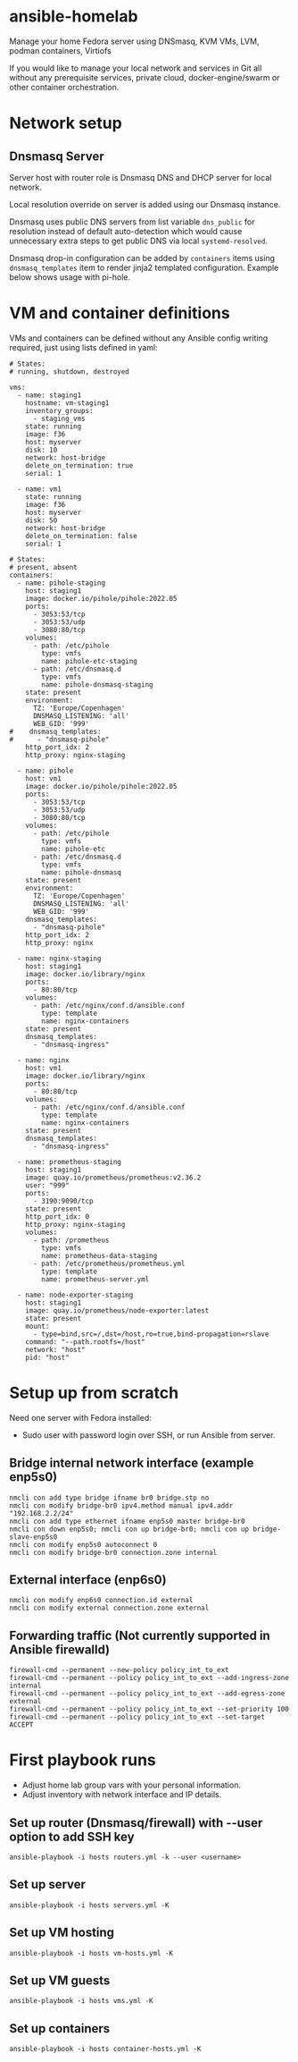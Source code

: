 # ansible-homelab
Manage your home Fedora server using DNSmasq, KVM VMs, LVM, podman containers, Virtiofs

If you would like to manage your local network and services in Git all without any prerequisite services, private cloud, docker-engine/swarm or other container orchestration.

# Network setup
## Dnsmasq Server
Server host with router role is Dnsmasq DNS and DHCP server for local network.

Local resolution override on server is added using our Dnsmasq instance.

Dnsmasq uses public DNS servers from list variable `dns_public` for resolution instead of default auto-detection which would
cause unnecessary extra steps to get public DNS via local `systemd-resolved`.

Dnsmasq drop-in configuration can be added by `containers` items using `dnsmasq_templates` item to render jinja2 templated
configuration. Example below shows usage with pi-hole.

# VM and container definitions
VMs and containers can be defined without any Ansible config writing required, just using lists defined in yaml:
```
# States:
# running, shutdown, destroyed

vms:
  - name: staging1
    hostname: vm-staging1
    inventory_groups:
      - staging_vms
    state: running
    image: f36
    host: myserver
    disk: 10
    network: host-bridge
    delete_on_termination: true
    serial: 1

  - name: vm1
    state: running
    image: f36
    host: myserver
    disk: 50
    network: host-bridge
    delete_on_termination: false
    serial: 1

# States:
# present, absent
containers:
  - name: pihole-staging
    host: staging1
    image: docker.io/pihole/pihole:2022.05
    ports:
      - 3053:53/tcp
      - 3053:53/udp
      - 3080:80/tcp
    volumes:
      - path: /etc/pihole
        type: vmfs
        name: pihole-etc-staging
      - path: /etc/dnsmasq.d
        type: vmfs
        name: pihole-dnsmasq-staging
    state: present
    environment:
      TZ: 'Europe/Copenhagen'
      DNSMASQ_LISTENING: 'all'
      WEB_GID: '999'
#    dnsmasq_templates:
#      - "dnsmasq-pihole"
    http_port_idx: 2
    http_proxy: nginx-staging    

  - name: pihole
    host: vm1
    image: docker.io/pihole/pihole:2022.05
    ports:
      - 3053:53/tcp
      - 3053:53/udp
      - 3080:80/tcp
    volumes:
      - path: /etc/pihole
        type: vmfs
        name: pihole-etc
      - path: /etc/dnsmasq.d
        type: vmfs
        name: pihole-dnsmasq
    state: present
    environment:
      TZ: 'Europe/Copenhagen'
      DNSMASQ_LISTENING: 'all'
      WEB_GID: '999'
    dnsmasq_templates:
      - "dnsmasq-pihole"
    http_port_idx: 2
    http_proxy: nginx

  - name: nginx-staging
    host: staging1
    image: docker.io/library/nginx
    ports:
      - 80:80/tcp
    volumes:
      - path: /etc/nginx/conf.d/ansible.conf
        type: template
        name: nginx-containers
    state: present
    dnsmasq_templates:
      - "dnsmasq-ingress"

  - name: nginx
    host: vm1
    image: docker.io/library/nginx
    ports:
      - 80:80/tcp
    volumes:
      - path: /etc/nginx/conf.d/ansible.conf
        type: template
        name: nginx-containers
    state: present
    dnsmasq_templates:
      - "dnsmasq-ingress"

  - name: prometheus-staging
    host: staging1
    image: quay.io/prometheus/prometheus:v2.36.2
    user: "999"
    ports:
      - 3190:9090/tcp
    state: present
    http_port_idx: 0
    http_proxy: nginx-staging
    volumes:
      - path: /prometheus
        type: vmfs
        name: prometheus-data-staging
      - path: /etc/prometheus/prometheus.yml
        type: template
        name: prometheus-server.yml

  - name: node-exporter-staging
    host: staging1
    image: quay.io/prometheus/node-exporter:latest
    state: present
    mount:
      - type=bind,src=/,dst=/host,ro=true,bind-propagation=rslave
    command: "--path.rootfs=/host"
    network: "host"
    pid: "host"

```
# Setup up from scratch

Need one server with Fedora installed:

* Sudo user with password login over SSH, or run Ansible from server.

## Bridge internal network interface (example enp5s0)
```
nmcli con add type bridge ifname br0 bridge.stp no
nmcli con modify bridge-br0 ipv4.method manual ipv4.addr "192.168.2.2/24"
nmcli con add type ethernet ifname enp5s0 master bridge-br0
nmcli con down enp5s0; nmcli con up bridge-br0; nmcli con up bridge-slave-enp5s0
nmcli con modify enp5s0 autoconnect 0
nmcli con modify bridge-br0 connection.zone internal
```
## External interface (enp6s0)
```
nmcli con modify enp6s0 connection.id external
nmcli con modify external connection.zone external
```

## Forwarding traffic (Not currently supported in Ansible firewalld)
```
firewall-cmd --permanent --new-policy policy_int_to_ext
firewall-cmd --permanent --policy policy_int_to_ext --add-ingress-zone internal
firewall-cmd --permanent --policy policy_int_to_ext --add-egress-zone external
firewall-cmd --permanent --policy policy_int_to_ext --set-priority 100
firewall-cmd --permanent --policy policy_int_to_ext --set-target ACCEPT
```

# First playbook runs

* Adjust home lab group vars with your personal information.
* Adjust inventory with network interface and IP details.

## Set up router (Dnsmasq/firewall) with --user option to add SSH key
```
ansible-playbook -i hosts routers.yml -k --user <username>
```
## Set up server
```
ansible-playbook -i hosts servers.yml -K
```
## Set up VM hosting
```
ansible-playbook -i hosts vm-hosts.yml -K
```
## Set up VM guests
```
ansible-playbook -i hosts vms.yml -K
```
## Set up containers
```
ansible-playbook -i hosts container-hosts.yml -K
```
